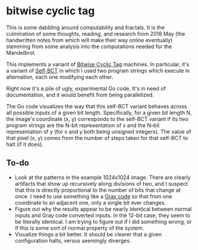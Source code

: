 # bitwise cyclic tag

This is some dabbling around computability and fractals.  It is the
culmination of some thoughts, reading, and research from 2018 May (the
handwritten notes from which will make their way online eventually)
stemming from some analysis into the computations needed for the
Mandelbrot.

This implements a variant of [Bitwise Cyclic
Tag](https://esolangs.org/wiki/Bitwise_Cyclic_Tag) machines.  In
particular, it's a variant of
[Self-BCT](https://esolangs.org/wiki/Bitwise_Cyclic_Tag#Self_BCT) in
which I used two program strings which execute in alternation, each
one modifying each other.

Right now it's a pile of ugly, experimental Go code.  It's in need of
documentation, and it would benefit from being parallelized.

The Go code visualizes the way that this self-BCT variant behaves
across all possible inputs of a given bit length.  Specifically, for a
given bit length N, the image's coordinate (x, y) corresponds to the
self-BCT variant if its two program strings are the N-bit
representation of x and the N-bit representation of y (for x and y
both being unsigned integers).  The value of that pixel (x, y) comes
from the number of steps taken for that self-BCT to halt (if it does).

## To-do

- Look at the patterns in the example 1024x1024 image.  There are
  clearly artifacts that show up recursively along divisions of two,
  and I suspect that this is directly proportional to the number of
  bits that change at once.  I need to use something like a [Gray
  code](https://en.wikipedia.org/wiki/Gray_code) so that from one
  coordinate to an adjacent one, only a single bit ever changes.
- Figure out why the results appear to be nearly identical between
  normal inputs and Gray code converted inputs.  In the 12-bit case,
  they seem to be literally identical.  I am trying to figure out if I
  did something wrong, or if this is some sort of normal property of
  the system.
- Visualize things a bit better.  It should be clearer that a given
  configuration halts, versus seemingly diverges.
